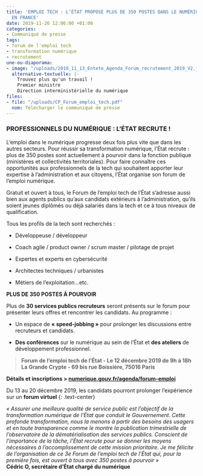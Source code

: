 ```yaml
---
title: 'EMPLOI TECH : L’ÉTAT PROPOSE PLUS DE 350 POSTES DANS LE NUMÉRIQUE PARTOUT
  EN FRANCE'
date: 2019-11-26 12:06:00 +01:00
categories:
- Communiqué de presse
tags:
- forum de l'emploi tech
- transformation numérique
- recrutement
une-ou-diaporama:
- image: "/uploads/2019_11_13_Entete_Agenda_Forum_recrutement_2019_V2.jpg"
  alternative-textuelle: |-
    Trouvez plus qu'un travail !
    Premier ministre
    Direction interministérielle du numérique
files:
- file: "/uploads/CP_Forum_emploi_tech.pdf"
  nom: Télécharger le communiqué de presse
---
```


### PROFESSIONNELS DU NUMÉRIQUE : L’ÉTAT RECRUTE !

L’emploi dans le numérique progresse deux fois plus vite que dans les autres secteurs. Pour réussir sa transformation numérique, l’État recrute : plus de 350 postes sont actuellement à pourvoir dans la fonction publique (ministères et collectivités territoriales). Pour faire connaître ces opportunités aux professionnels de la tech qui souhaitent apporter leur expertise à l’administration et aux citoyens, l’État organise son forum de l’emploi numérique.

Gratuit et ouvert à tous, le Forum de l’emploi tech de l’État s’adresse aussi bien aux agents publics qu’aux candidats extérieurs à l’administration, qu’ils soient jeunes diplômés ou déjà salariés dans la tech et ce à tous niveaux de qualification.

Tous les profils de la tech sont recherchés :

* Développeuse / développeur

* Coach agile / product owner / scrum master / pilotage de projet

* Expertes et experts en cybersécurité

* Architectes techniques / urbanistes

* Métiers de l’exploitation…etc.

**PLUS DE 350 POSTES À POURVOIR**

Plus de **30 services publics recruteurs** seront présents sur le forum pour présenter leurs offres et rencontrer les candidats. Au programme :

* Un espace de **« speed-jobbing »** pour prolonger les discussions entre recruteurs et candidats.

* **Des conférences** sur le numérique au sein de l’État et **des ateliers** de développement professionnel.
  

> **Forum de l’emploi tech de l’État - Le 12 décembre 2019 de 9h à 18h**\
**La Grande Crypte - 69 bis rue Boissière, 75016 Paris**

**Détails et inscriptions **>** [numerique.gouv.fr/agenda/forum-emploi](https://www.numerique.gouv.fr/agenda/forum-emploi-tech-etat/)**

Du 13 au 20 décembre 2019, les candidats pourront prolonger l’expérience sur un **forum virtuel**
{: .text-center}

*« Assurer une meilleure qualité de service public est l’objectif de la transformation numérique de l’État que conduit le Gouvernement. Cette profonde transformation, nous la menons à partir des besoins des usagers et en toute transparence comme le montre la publication trimestrielle de l’observatoire de la dématérialisation des services publics. Conscient de l’importance de la tâche, l’État recrute pour se donner les moyens nécessaires à l’accomplissement de cette mission prioritaire. Je me félicite de l’organisation de ce 3e Forum de l’emploi tech de l’État qui, pour la première fois, est ouvert à tous avec 350 postes à pourvoir »*\
**Cédric O, secrétaire d’État chargé du numérique**